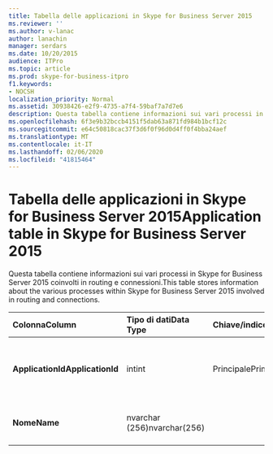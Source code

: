 ```yaml
---
title: Tabella delle applicazioni in Skype for Business Server 2015
ms.reviewer: ''
ms.author: v-lanac
author: lanachin
manager: serdars
ms.date: 10/20/2015
audience: ITPro
ms.topic: article
ms.prod: skype-for-business-itpro
f1.keywords:
- NOCSH
localization_priority: Normal
ms.assetid: 30938426-e2f9-4735-a7f4-59baf7a7d7e6
description: Questa tabella contiene informazioni sui vari processi in Skype for Business Server 2015 coinvolti in routing e connessioni.
ms.openlocfilehash: 6f3e9b32bccb4151f5dab63a871fd984b1bcf12c
ms.sourcegitcommit: e64c50818cac37f3d6f0f96d0d4ff0f4bba24aef
ms.translationtype: MT
ms.contentlocale: it-IT
ms.lasthandoff: 02/06/2020
ms.locfileid: "41815464"
---
```

# <a name="application-table-in-skype-for-business-server-2015"></a><span data-ttu-id="91ade-103">Tabella delle applicazioni in Skype for Business Server 2015</span><span class="sxs-lookup"><span data-stu-id="91ade-103">Application table in Skype for Business Server 2015</span></span>
 
<span data-ttu-id="91ade-104">Questa tabella contiene informazioni sui vari processi in Skype for Business Server 2015 coinvolti in routing e connessioni.</span><span class="sxs-lookup"><span data-stu-id="91ade-104">This table stores information about the various processes within Skype for Business Server 2015 involved in routing and connections.</span></span>
  
|<span data-ttu-id="91ade-105">**Colonna**</span><span class="sxs-lookup"><span data-stu-id="91ade-105">**Column**</span></span>|<span data-ttu-id="91ade-106">**Tipo di dati**</span><span class="sxs-lookup"><span data-stu-id="91ade-106">**Data Type**</span></span>|<span data-ttu-id="91ade-107">**Chiave/indice**</span><span class="sxs-lookup"><span data-stu-id="91ade-107">**Key/Index**</span></span>|<span data-ttu-id="91ade-108">**Dettagli**</span><span class="sxs-lookup"><span data-stu-id="91ade-108">**Details**</span></span>|
|:-----|:-----|:-----|:-----|
|<span data-ttu-id="91ade-109">**ApplicationId**</span><span class="sxs-lookup"><span data-stu-id="91ade-109">**ApplicationId**</span></span> <br/> |<span data-ttu-id="91ade-110">int</span><span class="sxs-lookup"><span data-stu-id="91ade-110">int</span></span>  <br/> |<span data-ttu-id="91ade-111">Principale</span><span class="sxs-lookup"><span data-stu-id="91ade-111">Primary</span></span>  <br/> |<span data-ttu-id="91ade-112">Numero univoco che identifica questa applicazione.</span><span class="sxs-lookup"><span data-stu-id="91ade-112">Unique number identifying this application.</span></span>  <br/> |
|<span data-ttu-id="91ade-113">**Nome**</span><span class="sxs-lookup"><span data-stu-id="91ade-113">**Name**</span></span> <br/> |<span data-ttu-id="91ade-114">nvarchar (256)</span><span class="sxs-lookup"><span data-stu-id="91ade-114">nvarchar(256)</span></span>  <br/> | <br/> |<span data-ttu-id="91ade-115">Nome del componente server.</span><span class="sxs-lookup"><span data-stu-id="91ade-115">Name of the server component.</span></span>  <br/> |
   

